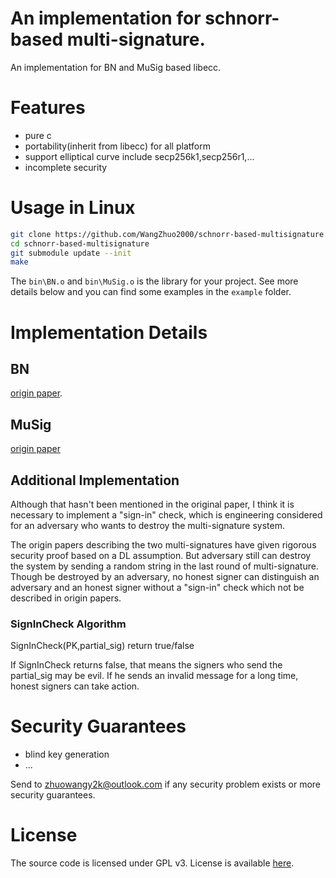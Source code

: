 # An implementation for schnorr-based multi-signature.

An implementation for BN and MuSig based libecc.

# Features

- pure c
- portability(inherit from libecc) for all platform
- support elliptical curve include secp256k1,secp256r1,...
- incomplete security

# Usage in Linux

```sh
git clone https://github.com/WangZhuo2000/schnorr-based-multisignature.git
cd schnorr-based-multisignature
git submodule update --init
make
```

The `bin\BN.o` and `bin\MuSig.o` is the library for your project. See more details below and you can find some examples in the `example` folder.

# Implementation Details

## BN

[origin paper](./Papers/Simple%20Schnorr%20Multi-Signatures%20with%20Applications%20to%20Bitcoin.pdf).

## MuSig

[origin paper](./Papers/Multi-signatures%20in%20the%20plain%20public-key%20model%20and%20a%20general%20forking%20lemma.pdf)

## Additional Implementation

Although that hasn't been mentioned in the original paper, I think it is necessary to implement a "sign-in" check, which is engineering considered for an adversary who wants to destroy the multi-signature system.

The origin papers describing the two multi-signatures have given rigorous security proof based on a DL assumption. But adversary still can destroy the system by sending a random string in the last round of multi-signature. Though be destroyed by an adversary, no honest signer can distinguish an adversary and an honest signer without a "sign-in" check which not be described in origin papers.

### SignInCheck Algorithm

SignInCheck(PK,partial_sig) return true/false

If SignInCheck returns false, that means the signers who send the partial_sig may be evil. If he sends an invalid message for a long time, honest signers can take action.

# Security Guarantees

- blind key generation
- ...

Send to [zhuowangy2k@outlook.com](mailto:zhuowangy2k@outlook.com) if any security problem exists or more security guarantees.

# License

The source code is licensed under GPL v3. License is available [here](./LICENSE).
